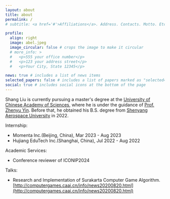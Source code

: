 ```yaml
---
layout: about
title: about
permalink: /
# subtitle: <a href='#'>Affiliations</a>. Address. Contacts. Motto. Etc.

profile:
  align: right
  image: abel.jpeg
  image_circular: false # crops the image to make it circular
  # more_info: >
  #   <p>555 your office number</p>
  #   <p>123 your address street</p>
  #   <p>Your City, State 12345</p>

news: true # includes a list of news items
selected_papers: false # includes a list of papers marked as "selected={true}"
social: true # includes social icons at the bottom of the page
---
```


<!-- Shang Liu is currently pursuing a master's degree at the `University of Chinese Academy of Sciences`, where he is under the guidance of Prof. Zhenyu Yin. Before that, he obtained his B.S. degree from `Shenyang Aerospace University` in 2022. -->


Shang Liu is currently pursuing a master's degree at the [University of Chinese Academy of Sciences](https://www.ucas.ac.cn/), where he is under the guidance of [Prof. Zhenyu Yin](https://people.ucas.ac.cn/~0012420). Before that, he obtained his B.S. degree from [Shenyang Aerospace University](https://www.sau.edu.cn/) in 2022.


<!-- He is also the Github open-source project contributor of [ccf-deadlines](https://github.com/ccfddl/ccf-deadlines), which is dedicated to provide accurate deadlines for Chinese academic researchers. -->

Internship:

- Momenta Inc.(Beijing, China), Mar 2023 - Aug 2023
- Hujiang EduTech Inc.(Shanghai, China), Jul 2022 - Aug 2022


Academic Services:

- Conference reviewer of ICONIP2024

Talks:

- Research and Implementation of Surakarta Computer Game Algorithm. [http://computergames.caai.cn/info/news20200820.html](http://computergames.caai.cn/info/news20200820.html)


<!-- Write your biography here. Tell the world about yourself. Link to your favorite [subreddit](http://reddit.com). You can put a picture in, too. The code is already in, just name your picture `prof_pic.jpg` and put it in the `img/` folder.

Put your address / P.O. box / other info right below your picture. You can also disable any of these elements by editing `profile` property of the YAML header of your `_pages/about.md`. Edit `_bibliography/papers.bib` and Jekyll will render your [publications page](/al-folio/publications/) automatically.

Link to your social media connections, too. This theme is set up to use [Font Awesome icons](https://fontawesome.com/) and [Academicons](https://jpswalsh.github.io/academicons/), like the ones below. Add your Facebook, Twitter, LinkedIn, Google Scholar, or just disable all of them. -->
